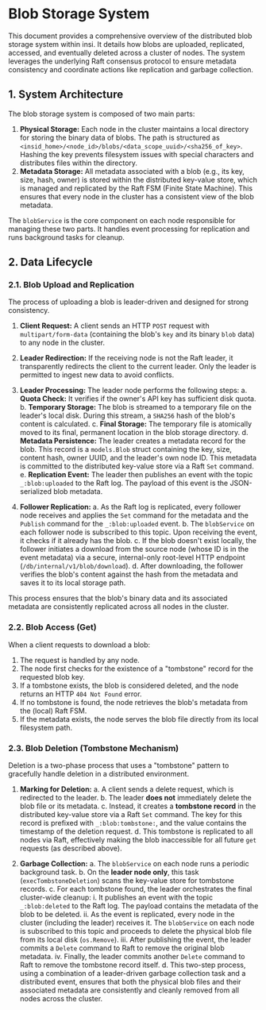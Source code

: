 # Blob Storage System

This document provides a comprehensive overview of the distributed blob storage system within insi. It details how blobs are uploaded, replicated, accessed, and eventually deleted across a cluster of nodes. The system leverages the underlying Raft consensus protocol to ensure metadata consistency and coordinate actions like replication and garbage collection.

## 1. System Architecture

The blob storage system is composed of two main parts:

1.  **Physical Storage:** Each node in the cluster maintains a local directory for storing the binary data of blobs. The path is structured as `<insid_home>/<node_id>/blobs/<data_scope_uuid>/<sha256_of_key>`. Hashing the key prevents filesystem issues with special characters and distributes files within the directory.
2.  **Metadata Storage:** All metadata associated with a blob (e.g., its key, size, hash, owner) is stored within the distributed key-value store, which is managed and replicated by the Raft FSM (Finite State Machine). This ensures that every node in the cluster has a consistent view of the blob metadata.

The `blobService` is the core component on each node responsible for managing these two parts. It handles event processing for replication and runs background tasks for cleanup.

## 2. Data Lifecycle

### 2.1. Blob Upload and Replication

The process of uploading a blob is leader-driven and designed for strong consistency.

1.  **Client Request:** A client sends an HTTP `POST` request with `multipart/form-data` (containing the blob's `key` and its binary `blob` data) to any node in the cluster.
2.  **Leader Redirection:** If the receiving node is not the Raft leader, it transparently redirects the client to the current leader. Only the leader is permitted to ingest new data to avoid conflicts.
3.  **Leader Processing:** The leader node performs the following steps:
    a. **Quota Check:** It verifies if the owner's API key has sufficient disk quota.
    b. **Temporary Storage:** The blob is streamed to a temporary file on the leader's local disk. During this stream, a `SHA256` hash of the blob's content is calculated.
    c. **Final Storage:** The temporary file is atomically moved to its final, permanent location in the blob storage directory.
    d. **Metadata Persistence:** The leader creates a metadata record for the blob. This record is a `models.Blob` struct containing the key, size, content hash, owner UUID, and the leader's own node ID. This metadata is committed to the distributed key-value store via a Raft `Set` command.
    e. **Replication Event:** The leader then publishes an event with the topic `_:blob:uploaded` to the Raft log. The payload of this event is the JSON-serialized blob metadata.

4.  **Follower Replication:**
    a. As the Raft log is replicated, every follower node receives and applies the `Set` command for the metadata and the `Publish` command for the `_:blob:uploaded` event.
    b. The `blobService` on each follower node is subscribed to this topic. Upon receiving the event, it checks if it already has the blob.
    c. If the blob doesn't exist locally, the follower initiates a download from the source node (whose ID is in the event metadata) via a secure, internal-only root-level HTTP endpoint (`/db/internal/v1/blob/download`).
    d. After downloading, the follower verifies the blob's content against the hash from the metadata and saves it to its local storage path.

This process ensures that the blob's binary data and its associated metadata are consistently replicated across all nodes in the cluster.

### 2.2. Blob Access (Get)

When a client requests to download a blob:

1.  The request is handled by any node.
2.  The node first checks for the existence of a "tombstone" record for the requested blob key.
3.  If a tombstone exists, the blob is considered deleted, and the node returns an HTTP `404 Not Found` error.
4.  If no tombstone is found, the node retrieves the blob's metadata from the (local) Raft FSM.
5.  If the metadata exists, the node serves the blob file directly from its local filesystem path.

### 2.3. Blob Deletion (Tombstone Mechanism)

Deletion is a two-phase process that uses a "tombstone" pattern to gracefully handle deletion in a distributed environment.

1.  **Marking for Deletion:**
    a. A client sends a delete request, which is redirected to the leader.
    b. The leader **does not** immediately delete the blob file or its metadata.
    c. Instead, it creates a **tombstone record** in the distributed key-value store via a Raft `Set` command. The key for this record is prefixed with `_:blob:tombstone:`, and the value contains the timestamp of the deletion request.
    d. This tombstone is replicated to all nodes via Raft, effectively making the blob inaccessible for all future `get` requests (as described above).

2.  **Garbage Collection:**
    a. The `blobService` on each node runs a periodic background task.
    b. On the **leader node only**, this task (`execTombstoneDeletion`) scans the key-value store for tombstone records.
    c. For each tombstone found, the leader orchestrates the final cluster-wide cleanup:
        i. It publishes an event with the topic `_:blob:deleted` to the Raft log. The payload contains the metadata of the blob to be deleted.
        ii. As the event is replicated, every node in the cluster (including the leader) receives it. The `blobService` on each node is subscribed to this topic and proceeds to delete the physical blob file from its local disk (`os.Remove`).
        iii. After publishing the event, the leader commits a `Delete` command to Raft to remove the original blob metadata.
        iv. Finally, the leader commits another `Delete` command to Raft to remove the tombstone record itself.
    d. This two-step process, using a combination of a leader-driven garbage collection task and a distributed event, ensures that both the physical blob files and their associated metadata are consistently and cleanly removed from all nodes across the cluster.

